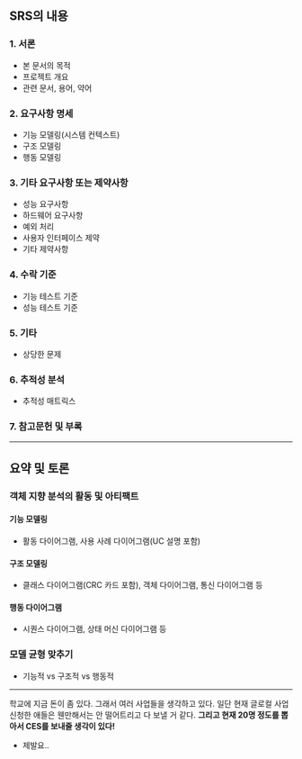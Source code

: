 ## SRS의 내용
### 1. 서론
- 본 문서의 목적
- 프로젝트 개요
- 관련 문서, 용어, 약어

### 2. 요구사항 명세
- 기능 모델링(시스템 컨텍스트)
- 구조 모델링
- 행동 모델링

### 3. 기타 요구사항 또는 제약사항
- 성능 요구사항
- 하드웨어 요구사항
- 예외 처리
- 사용자 인터페이스 제약
- 기타 제약사항

### 4. 수락 기준
- 기능 테스트 기준
- 성능 테스트 기준

### 5. 기타
- 상당한 문제

### 6. 추적성 분석
- 추적성 매트릭스

### 7. 참고문헌 및 부록

---
## 요약 및 토론
### 객체 지향 분석의 활동 및 아티팩트
#### 기능 모델링
- 활동 다이어그램, 사용 사례 다이어그램(UC 설명 포함)
#### 구조 모델링
- 클래스 다이어그램(CRC 카드 포함), 객체 다이어그램, 통신 다이어그램 등
#### 행동 다이어그램
- 시퀀스 다이어그램, 상태 머신 다이어그램 등

### 모델 균형 맞추기
- 기능적 vs 구조적 vs 행동적

---
학교에 지금 돈이 좀 있다.
그래서 여러 사업들을 생각하고 있다.
일단 현재 글로컬 사업 신청한 애들은 웬만해서는 안 떨어트리고 다 보낼 거 같다.
**그리고 현재 20명 정도를 뽑아서 CES를 보내줄 생각이 있다!**
- 제발요..